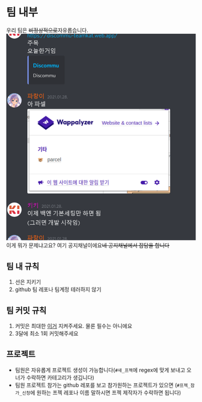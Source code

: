# 팀 내부
우리 팀은 ~~비정상적으로~~자유롭습니다.
![공지](../image/공지사진.png)
이게 뭐가 문제냐고요?
여기 공지채널이에요~~네 공지채널에서 잡담을 합니다~~

## 팀 내 규칙
1. 선은 지키기
2. github 팀 레포나 팀계정 테러하지 않기

## 팀 커밋 규칙
1. 커밋은 최대한 [이거](https://www.conventionalcommits.org/ko/v1.0.0/) 지켜주세요. 물론 필수는 아니에요
2. 3달에 최소 1회 커밋해주세요

## 프로젝트
+ 팀원은 자유롭게 프로젝트 생성이 가능합니다(`#새_프젝`에 regex에 맞게 보내고 오너가 수락하면 카테고리가 생깁니다)
+ 팀원 프로젝트 참가는 github 레포를 보고 참가원하는 프로젝트가 있으면 (`#프젝_참가_신청`에 원하는 프젝 레포나 이름 말하시면 프젝 제작자가 수락하면 됩니다)